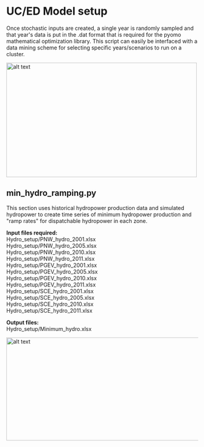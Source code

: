 # UC/ED Model setup
Once stochastic inputs are created, a single year is randomly sampled and that year's data is put in the .dat format that is required for the pyomo mathematical optimization library. This script can easily be interfaced with a data mining scheme for selecting specific years/scenarios to run on a cluster. 

<img src="https://github.com/romulus97/CAPOW/blob/master/Images/readme5.png" alt="alt text" width="500" height="300">

## min_hydro_ramping.py
This section uses historical hydropower production data and simulated hydropower to create time series of minimum hydropower production and "ramp rates" for dispatchable hydropower in each zone.

**Input files required:** <br/>
Hydro_setup/PNW_hydro_2001.xlsx <br/>
Hydro_setup/PNW_hydro_2005.xlsx <br/>
Hydro_setup/PNW_hydro_2010.xlsx <br/>
Hydro_setup/PNW_hydro_2011.xlsx <br/>
Hydro_setup/PGEV_hydro_2001.xlsx <br/>
Hydro_setup/PGEV_hydro_2005.xlsx <br/>
Hydro_setup/PGEV_hydro_2010.xlsx <br/>
Hydro_setup/PGEV_hydro_2011.xlsx <br/>
Hydro_setup/SCE_hydro_2001.xlsx <br/>
Hydro_setup/SCE_hydro_2005.xlsx <br/>
Hydro_setup/SCE_hydro_2010.xlsx <br/>
Hydro_setup/SCE_hydro_2011.xlsx <br/>

**Output files:** <br/>
Hydro_setup/Minimum_hydro.xlsx <br/>

<img src="https://github.com/romulus97/CAPOW/blob/master/Images/readme6.png" alt="alt text" width="530" height="270">
